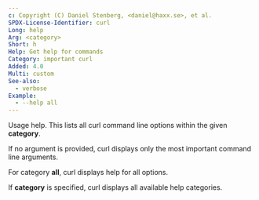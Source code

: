 ```yaml
---
c: Copyright (C) Daniel Stenberg, <daniel@haxx.se>, et al.
SPDX-License-Identifier: curl
Long: help
Arg: <category>
Short: h
Help: Get help for commands
Category: important curl
Added: 4.0
Multi: custom
See-also:
  - verbose
Example:
  - --help all
---
```


Usage help. This lists all curl command line options within the given
**category**.

If no argument is provided, curl displays only the most important command line
arguments.

For category **all**, curl displays help for all options.

If **category** is specified, curl displays all available help categories.

